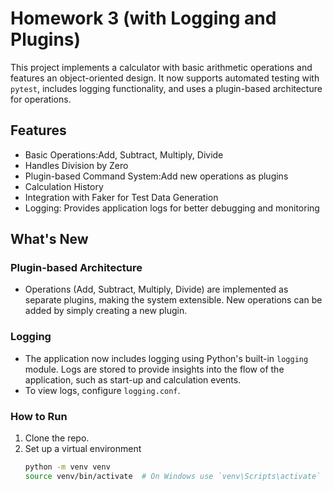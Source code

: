 # Homework 3 (with Logging and Plugins)

This project implements a calculator with basic arithmetic operations and features an object-oriented design. It now supports automated testing with `pytest`, includes logging functionality, and uses a plugin-based architecture for operations.

## Features

- Basic Operations:Add, Subtract, Multiply, Divide
- Handles Division by Zero
- Plugin-based Command System:Add new operations as plugins
- Calculation History
- Integration with Faker for Test Data Generation
- Logging: Provides application logs for better debugging and monitoring

## What's New

### Plugin-based Architecture
- Operations (Add, Subtract, Multiply, Divide) are implemented as separate plugins, making the system extensible. New operations can be added by simply creating a new plugin.

### Logging
- The application now includes logging using Python's built-in `logging` module. Logs are stored to provide insights into the flow of the application, such as start-up and calculation events.
- To view logs, configure `logging.conf`.

### How to Run

1. Clone the repo.
2. Set up a virtual environment
   ```bash
   python -m venv venv
   source venv/bin/activate  # On Windows use `venv\Scripts\activate`
